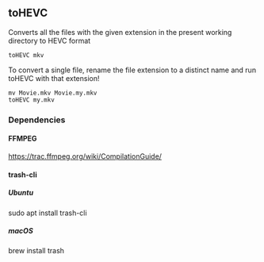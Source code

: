 toHEVC
------

Converts all the files with the given extension in the present working directory to HEVC format
```
toHEVC mkv
```

To convert a single file, rename the file extension to a distinct name and run toHEVC with that
extension!
```
mv Movie.mkv Movie.my.mkv
toHEVC my.mkv
```

### Dependencies

#### FFMPEG
https://trac.ffmpeg.org/wiki/CompilationGuide/

#### trash-cli

##### Ubuntu
sudo apt install trash-cli

##### macOS
brew install trash


